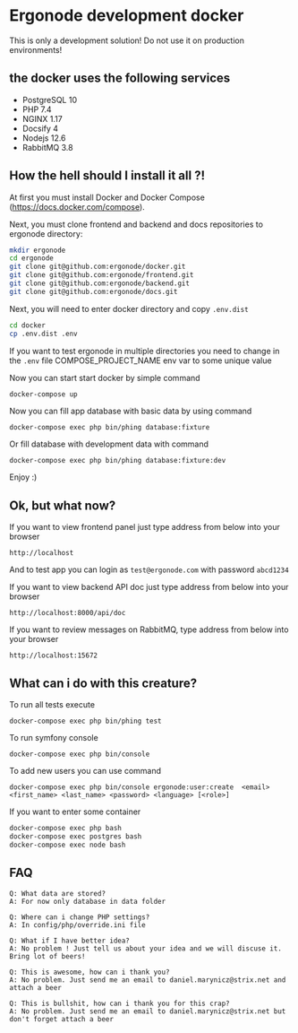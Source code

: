 # Ergonode development docker

This is only a development solution! Do not use it on production environments!

## the docker uses the following services

 - PostgreSQL 10
 - PHP 7.4
 - NGINX 1.17
 - Docsify 4
 - Nodejs 12.6 
 - RabbitMQ 3.8
 
## How the hell should I install it all ?!

At first you must install Docker and Docker Compose (https://docs.docker.com/compose).

Next, you must clone frontend and backend and docs repositories to ergonode directory:

```bash
mkdir ergonode
cd ergonode
git clone git@github.com:ergonode/docker.git
git clone git@github.com:ergonode/frontend.git
git clone git@github.com:ergonode/backend.git
git clone git@github.com:ergonode/docs.git
```

Next, you will need to enter docker directory and copy ``.env.dist``

```bash
cd docker
cp .env.dist .env
```

If you want to test ergonode in multiple directories you need to change in the  `.env` file
COMPOSE_PROJECT_NAME env var to some unique value

Now you can start start docker by simple command

```bash
docker-compose up
```

Now you can fill  app database with basic data by using command
```
docker-compose exec php bin/phing database:fixture
```

Or fill database with development data with command
```
docker-compose exec php bin/phing database:fixture:dev
```

Enjoy :)

## Ok, but what now?


If you want to view frontend panel just type address from below into your browser

```
http://localhost
```

And to test app you can login as `test@ergonode.com` with password `abcd1234`

If you want to view backend API doc just type address from below into your browser

```
http://localhost:8000/api/doc
```

If you want to review messages on RabbitMQ, type address from below into your browser

```
http://localhost:15672
```

## What can i do with this creature?

To run all tests execute 
```
docker-compose exec php bin/phing test
```

To run symfony console 
```
docker-compose exec php bin/console
```

To add new users you can use command 
```
docker-compose exec php bin/console ergonode:user:create  <email> <first_name> <last_name> <password> <language> [<role>]
```

If you want to enter some container

```bash
docker-compose exec php bash
docker-compose exec postgres bash
docker-compose exec node bash
```

## FAQ

```
Q: What data are stored?
A: For now only database in data folder
```

```
Q: Where can i change PHP settings?
A: In config/php/override.ini file
```

```
Q: What if I have better idea?
A: No problem ! Just tell us about your idea and we will discuse it. Bring lot of beers!
```

```
Q: This is awesome, how can i thank you?
A: No problem. Just send me an email to daniel.marynicz@strix.net and attach a beer
```

```
Q: This is bullshit, how can i thank you for this crap?
A: No problem. Just send me an email to daniel.marynicz@strix.net but don't forget attach a beer
```
